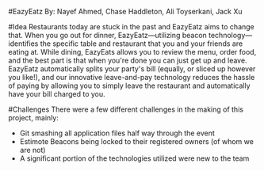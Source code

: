 #EazyEatz
By: Nayef Ahmed, Chase Haddleton, Ali Toyserkani, Jack Xu

#Idea
Restaurants today are stuck in the past and EazyEatz aims to change that. When you go out for dinner, EazyEatz—utilizing beacon technology—identifies the specific table and restaurant that you and your friends are eating at. While dining, EazyEats allows you to review the menu, order food, and the best part is that when you're done you can just get up and leave. EazyEatz automatically splits your party's bill (equally, or sliced up however you like!), and our innovative leave-and-pay technology reduces the hassle of paying by allowing you to simply leave the restaurant and automatically have your bill charged to you. 

#Challenges
There were a few different challenges in the making of this project, mainly: 
* Git smashing all application files half way through the event
* Estimote Beacons being locked to their registered owners (of whom we are not) 
* A significant portion of the technologies utilized were new to the team
